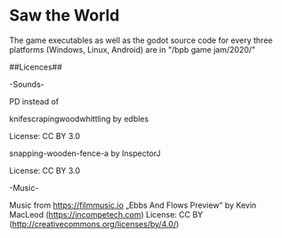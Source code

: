 # Saw the World

The game executables as well as the godot source code for every three platforms (Windows, Linux, Android) are in "/bpb game jam/2020/"



##Licences##

-Sounds-

  PD instead of

  knifescrapingwoodwhittling by edbles

  License: CC BY 3.0

  snapping-wooden-fence-a by InspectorJ

  License: CC BY 3.0

-Music-

  Music from https://filmmusic.io
  „Ebbs And Flows Preview“ by Kevin MacLeod (https://incompetech.com)
  License: CC BY (http://creativecommons.org/licenses/by/4.0/)

